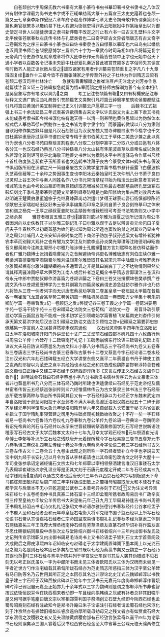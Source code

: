 <!-- { "loadSidebar": true } -->
　　自苍颉创六字周保氏教六书秦有大篆小篆符书虫书摹印署书殳书隶书之八体汉兴有尉律学课最为尚书史书字或不正辄举劾焉大篆十五篇宣王太史史籀着也苍颉一篇又云七章秦李斯作爰厯六章车府令赵髙作博学七章太史令胡母敬作所谓秦篆即小篆也秦官狱繁多以趣约易下杜人程邈为衙狱吏得罪系云阳狱狱中作篆始皇出以为御史使定书世人以邈徒隶谓之隶书新莽甄丰改定之时止有六书一曰古文孔壁科斗文字北平侯张苍献春秋左氏传书体与孔壁类者也二曰奇字即古文异者隋唐志有古文奇字二卷衞宏为之序三曰篆书小篆也四曰佐书秦隶也五曰缪篆以摹印也六曰鸟虫以幡信也汉闾里书师合苍颉爰厯博学三篇断六十字为一章武帝时司马相如作凡将篇无复字元帝黄门令史游作急就章成章将作大匠李长作元尚篇皆苍颉中正字也元始中召天下通小学者以百数各令记事未央庭中杜邺爰礼秦近曾此被赏苍颉多古字俗师失其读宣帝时徴齐人能正读张敞从受之雄取诸家有用者作训纂易苍颉重复之字凡八十九章班固复续雄作十三章今皆不存而张竦家之学传至外孙之子杜林为作训隋志云梁有苍颉二卷汉司空杜林注亡
　　急就有曹夀解顔之推崔浩豆卢氏注北史刘芳亦作急就篇续注音义证三卷陆暐拟急就篇为悟章而顔之推孙师古解训为善今有全本相传是吴皇象写亦有笔改以洞为之类
　　考工记注苍颉篇有鞄又曰有柯欘安纪注春秋释文文选广韵注曲礼疏皆引苍颉篇艺文类聚引凡将篇云钟磬竽笙筑坎侯蜀都赋注引凡将篇曰黄润纤美宜制禅史记正义引训纂云户扈鄠三字一也
　　后魏书江式祖强上书三十余法延昌三年式表甚详欲撰集古来文字以许氏説文为主上篆下隶其书竟未能成愚考隶书即今楷书淳化帖有邈天得一以清一则甚明也黄伯思皆以为伪然体本楷式后人摹仿耳徐曰贾鲂作三苍之书皆为隶字隶字始广而篆籀转微误以八分为隶则自欧阳修作集古録耳自是凡汉石刻皆目为汉隶东魏大觉寺碑题曰隶书今楷字也千文曰杜藁钟隶唐孙过庭草书谱曰元常专精于隶书伯英尤工于草体二美逸少兼之此以真行为隶也八分者书苑曰蔡琰言割程隶八分取二分割李篆字二分取八分或曰邕有八体各分其一也汉石经乃蔡邕八分书钟繇善八分太山铭有隼尾波章草以章帝名或以急就名若淳化首则讵可信乎北海敬王睦善史书世以为楷则永平中帝遣驿马令作草书尺牍十首杜伯度张芝昶崔子玉所善者也文选鹤书注萧子良古今篆隶文体曰鹤头书与偃波书俱诏版所用在汉谓之尺一简自秦废古文汉教学童并藁书楷书悬针垂露飞白偃波鹤头芝英倒薤等二十余种之势因事生变也李阳冰云秦始皇时王次仲制八分书萧子良曰汉灵时上谷王次仲与秦人同姓名作八分书元常谓章程书始为楷法云出新意者言钟王増减笔法也由今考论古篆即有新意错综取态増减矣其称最古者颉墓禹碑孔壁汲冢石鼓坛刻比干季札墓秦篆则诅楚文斯篆则峄泰防稽是也欧阳修始为集古而刘攽吕大临赵明诚王楚黄伯思董逌宗子克继夏竦薛尚功洪适叶梦得王球蔡珪吾衍杨慎都穆陈钜徐献忠王家瑞赵崡田汝耔朱云等俱事编集而印章之篆则自萧子良合刻符摹印之体宋宣和谱之杨克一王厚之顔叔夏姜防赵孟頫皆有谱録班班可考至书法笔势则又小学中之绪余矣
　　雅苍者概言五雅三苍也雄答刘歆以尔雅为游夏之徒所记谓为周公书者因刘向以史佚教其子以尔雅三朝记孔子曰尔雅以观于古足以辨言矣元命包曰子夏问夫子作春秋不以初哉首基为始何是以知为周公所造也窦攸豹鼠之对其业乃显由今论之周公吐哺用人之长安知非彼时集之而卜商弟子防加乎叔孙通梁文有增补者犹神农本草而别録大观补之也有犍为文学注及刘歆李巡孙炎樊光郭璞等注陆德明母昭裔音义邢昺疏今注疏主郭邢小尔雅乃陈涉愽士孔鲋撰雄方言刘熙释名皆仿释诂而作者也广雅乃魏博士张揖着隋曹宪为之音解避炀帝讳更名博雅唐志有刘伯庄续尔雅一卷梁刘杳撰要雅李商隠蜀尔雅刘温润羌尔雅皆取其名耳宋元丰中陆佃为埤雅罗愿作尔雅翼郑樵有尔雅注饘糊襺袍古多通音讥之非是其曰峩峩丁丁之不达物情则果然矣谓其释离骚涷雨呼草木笋茭为江南人或后补者岂足概全书乎隋志言郭璞注三苍汉和帝永元中郎中贾鲂叔郎作滂喜篇为苍颉训纂之下卷曰三苍又张揖撰埤苍樊恭撰广苍説文系传以苍颉爰歴愽学为三苍并训纂为四篇吴敬甫谓史游急就仿尔雅作非也乃仿凡将皆从三苍一例者列字而无训唐志蔡邕劝学篇二卷圣皇章一卷班固太甲篇在昔篇各一卷崔瑗飞龙篇合篆草势三卷黄初篇一卷陆机吴章篇一卷晋阳方少学集十卷朱嗣卿防学篇一卷束晢发记一卷顾恺之发啓疑记各三卷王羲之小学篇一卷葛洪要用字苑一卷冯干括字苑十三卷宋顔延之诂防文三卷荀楷广诂防文一卷　易晋卦疏引蔡邕劝学篇云鼫鼠五能不能成一技术初学记引项峻始学篇曹植飞龙篇南史刘杳传引何承天纂文葛洪字苑后汉志注引顔延之防诂文选注引顾恺之啓记顔延之纂要郭忠恕佩觿集一序言前人之误甚详然亦未观其通也
　　汉石经灵帝熙平四年所立洛阳记曰太学在洛阳城南开阳门外讲堂长十丈广二丈堂前石经四部本碑凡四十六枚西行尚书周易公羊传十六碑存十二碑毁南行礼记十五碑悉崩壊东行论语三碑毁礼记碑上有谏议大夫马日防议郎蔡邕名为古文科斗小篆八分书隋志三字石经尚书九卷又五卷春秋三卷唐志三字石经尚书古篆三卷春秋古篆书十二卷又蔡邕今字石经论语二卷水经注曰汉光和六年刻石镂碑载五经立大学讲堂东侧又熹平二年蔡邕自书丹于碑使工镌之岂两刻耶智以为范史之熹平其经始也水经之光和其告成也魏陈畱邯郸淳特善苍雅説文衞恒曰正始中又建三字石经于汉碑西即淳所书【又言左传正义石经古文虞作□鲁作】赵明诚金石録曰石经字蔡邕小字八分书后汉书儒林传序云为古文篆隶三体者非也葢邕所书乃八分而三体石经乃魏时所建也洪适隶续曰石经见于范史帝纪及儒林宦者传皆云五经蔡邕张驯传则曰六经惟儒林传云为古文篆隶三体书法三字石经唐志所载古篆两种与隋志所书异同其目又有一字石经相承以为七经正字东魏末武定四年自洛阳徙于邺至河阳投于水至邺者不满大半此高澄迁洛阳汉魏石经五十二碑于邺齐皇建元年列学馆周大象元年徙洛阳隋开皇六年又自邺载入长安置于秘书内省议欲补辑立于国学隋乱事寝营建之司用为柱础贞观初魏徴始收聚之十不存一矣一字石经者易一卷尚书六卷鲁诗六卷仪礼九卷春秋九卷公羊传九卷论语一卷典论一卷魏明帝有诏先帝典论刋石与石经并以永示来世晋裴頠转祭酒奏修国学刻石写经世説新语注稽康写石经古文于太学后魏孝文太和十七年九月幸太学观石经神元年祭酒崔光请命愽士李郁等补汉所立石经之残缺唐开元着録所载今字石经易篆三卷书五卷郑元书八卷毛诗三卷仪礼四卷左传经十卷公羊传九卷蔡邕今字论语二卷三字石经尚书古义三卷左传古义十二卷合五十九卷由此观之则所称一字石经者皆补立今字也字説曰天宝中刻九经于长安礼记以月令为首从李林甫请也此其命衞包改古文之时乎大歴十一年司业张参承诏定诸经镵石文宗太和七年郑覃以宰相领祭酒建言准汉旧事镂石太学乃表周墀崔球张次宗孔温业等是正其文刻于石唐元度覆定开成二年冬石经成其曰九经字様则唐度请附以通古文者也后唐长兴三年令以西京石经本抄写刻板颁天下命马镐陈观田敏详勘后周广顺三年字样版成田敏上之蜀相母昭裔取唐太和本琢石于成都学宫与后唐本不无小异乾道晁公武参二本着考异亦刻于石张又为注文考异焉宋石经七十五卷杨南仲书具真篆二体石室十三经即孟蜀所镌者故周易后书广政辛亥惟三传至皇祐方毕故公羊传后书大宋皇祐元年己丑九月工毕周易孙逢吉书尚书周德正书周礼孙羽吉书毛诗仪礼礼记张绍文书论语尔雅张德钊书春秋经传公谷孝经孟子不书题人至和石经者至和元年命皇侄右屯衞大将军克继书国子监石经以上所写石经论语书石帝从其请嘉祐石经者仁宗命国监取易诗书周礼礼记春秋孝经为篆隶二体刻石两楹嘉祐三年王洙荐大理丞杨南仲石经有劳草泽章友直篆石经毕诏补将作监友直不愿仕赐银绢同篆殿中丞张次立与堂除绍兴御书石经者绍兴十三年内出御书左氏及史记列传宣示馆职又内出御书周易毛诗尚书上又书论语孟子皆刋石立太学首善阁及大成殿后之廊庑淳熙四年诏知临安府赵磻老于太学建阁置碑阁下墨本阁上以光尧石经之阁为名是则石经本固已多矣胡三省曰既以七经为蔡邕书矣又云魏立一字石经乃其误也范时三体石经与熹平所镌并列于学宫故史笔误书其后人袭其伪错或不见石刻无以考正赵氏虽以一字为中郎所书而未见三体者欧阳氏以三体为汉碑而未尝见一字者近世方勺作泊宅编载其弟匋所跋石经亦为范史隋志所惑指三体为汉字至公羊碑有马日防等名乃云世用其所正定之本因存其名岂非谬论北史江式云魏邯郸淳以书教皇子建三字石经于汉碑西按此碑以正始年中立汉书云元嘉元年度尚命邯郸淳作曹娥碑时淳已弱冠自元嘉至正始亦九十余年式以三字为魏碑则是谓之邯郸淳所书非也智按式依衞恒説耳今在陕西榻来者动即一车且经向拱韩缜之厄或有补者总非其旧嗟乎是又何可据乎笔麈曰唐文宗以宰相郑覃判国子祭酒创立石壁九经即今陜西石经也孟蜀母昭裔刻石经有注故知今是郑书升庵曰朱子论语注引石经者谓孟蜀石经也宋淳化刻于汴京然亦有掘碑旧榻如长睿彦逺伯厚所载毋劮母兄之残文者亦有如贾虞石经大学东溟信之汝稷驳之者又见夫温陵黄虞稷俞邰有石经攷言张孟奇以熹平四年为谢承书石经则误矣承三国人甞着后汉书也西安石经金至大中省幕王公琛元骆天骧两修立之
